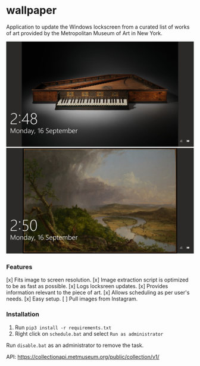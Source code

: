 # wallpaper 

Application to update the Windows lockscreen from a curated list of works of art provided by the Metropolitan Museum of Art in New York. 

![imagelol](./resources/demo1.jpg)
![imagelol](./resources/demo2.jpg)

### Features
 [x] Fits image to screen resolution.
 [x] Image extraction script is optimized to be as fast as possible.
 [x] Logs locksreen updates. 
 [x] Provides information relevant to the piece of art.
 [x] Allows scheduling as per user's needs.
 [x] Easy setup.
 [ ] Pull images from Instagram.

### Installation
1. Run `pip3 install -r requirements.txt`
2. Right click on `schedule.bat` and select `Run as administrator`

Run `disable.bat` as an administrator to remove the task. 

API: https://collectionapi.metmuseum.org/public/collection/v1/
